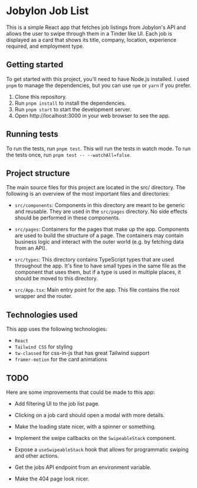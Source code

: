 # Jobylon Job List

This is a simple React app that fetches job listings from Jobylon's API and allows the user to swipe through them in a Tinder like UI. Each job is displayed as a card that shows its title, company, location, experience required, and employment type.

## Getting started

To get started with this project, you'll need to have Node.js installed. I used `pnpm` to manage the dependencies, but you can use `npm` or `yarn` if you prefer.

1. Clone this repository.
2. Run `pnpm install` to install the dependencies.
3. Run `pnpm start` to start the development server.
4. Open http://localhost:3000 in your web browser to see the app.

## Running tests

To run the tests, run `pnpm test`. This will run the tests in watch mode. To run the tests once, run `pnpm test -- --watchAll=false`.

## Project structure

The main source files for this project are located in the src/ directory. The following is an overview of the most important files and directories:

-   `src/components`: Components in this directory are meant to be generic and reusable. They are used in the `src/pages` directory. No side effects should be performed in these components.

-   `src/pages`: Containers for the pages that make up the app. Components are used to build the structure of a page. The containers
    may contain business logic and interact with the outer world (e.g. by fetching data from an API).

-   `src/types`: This directory contains TypeScript types that are used throughout the app. It's fine to have small types in the same file as the component that uses them, but if a type is used in multiple places, it should be moved to this directory.

-   `src/App.tsx`: Main entry point for the app. This file contains the root wrapper and the router.

## Technologies used

This app uses the following technologies:

-   `React`
-   `Tailwind CSS` for styling
-   `tw-classed` for css-in-js that has great Tailwind support
-   `framer-motion` for the card animations

## TODO

Here are some improvements that could be made to this app:

-   Add filtering UI to the job list page.

-   Clicking on a job card should open a modal with more details.

-   Make the loading state nicer, with a spinner or something.

-   Implement the swipe callbacks on the `SwipeableStack` component.

-   Expose a `useSwipeableStack` hook that allows for programmatic swiping and other actions.

-   Get the jobs API endpoint from an environment variable.

-   Make the 404 page look nicer.
